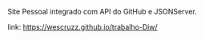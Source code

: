 Site Pessoal integrado com API do GitHub e JSONServer.

link: https://wescruzz.github.io/trabalho-Diw/

